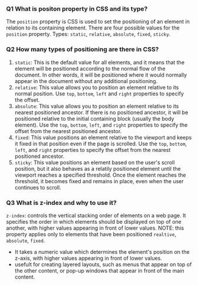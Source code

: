 ### Q1 What is positon property in CSS and its type?
The `position` property is CSS is used to set the positioning of an element in relation to its containing element. There are four possible values for the `position` property.
Types: `static`, `relative`, `absolute`, `fixed`, `sticky`.

### Q2 How many types of positioning are there in CSS?
1. `static`: This is the default value for all elements, and it means that the element will be positioned according to the normal flow of the document. In other words, it will be positioned where it would normally appear in the document without any additional positioning.
2. `relative`: This value allows you to position an element relative to its normal position. Use `top`, `bottom`, `left` and `right` properties to specify the offset.
3. `absolute`: This value allows you to position an element relative to its nearest positioned ancestor. If there is no positioned ancestor, it will be positioned relative to the initial containing block (usually the body element). Use the `top`, `bottom`, `left`, and `right` properties to specify the offset from the nearest positioned ancestor.
4. `fixed`: This value positions an element relative to the viewport and keeps it fixed in that position even if the page is scrolled. Use the `top`, `bottom`, `left`, and `right` properties to specify the offset from the nearest positioned ancestor.
5. `sticky`: This value positions an element based on the user's scroll position, but it also behaves as a relatily positioned element until the viewport reaches a specified threshold. Once the element reaches the threshold, it becomes fixed and remains in place, even when the user continues to scroll.

### Q3 What is z-index and why to use it?
`z-index`: controls the vertical stacking order of elements on a web page. It specifies the order in which elements should be displayed on top of one another, with higher values appearing in front of lower values.
NOTE: this property applies only to elements that have been positioned `realtive`, `absolute`, `fixed`.
- It takes a numeric value which determines the element's position on the z-axis, with higher values appearing in front of lower values. 
- usefult for creating layered layouts, such as menus that appear on top of the other content, or pop-up windows that appear in front of the main content.